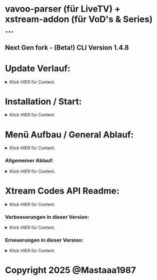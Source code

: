 # vavoo-parser (für LiveTV) + xstream-addon (für VoD's & Series) ...

## Next Gen fork - (Beta!) CLI Version 1.4.8

# Update Verlauf:

<details>
<summary>Klick HIER für Content.</summary>

### Update to 1.4.8:
- Abhängigkeiten aufgelöst, sodass es jetzt weniger zu Versions bezogenen Fehlern kommen sollte ...
- veclist.json von michaz1988.github.io auf Mastaaa1987.github.io verschoben und download url angepasst ...
- Probleme im hls Verfahren aufgelöst, jetzt sollte wieder alles laufen ...
### Update to 1.4.7:
- Einen neuen Menüpunkt im Hauptmenü hinzugefügt. Dieser startet die install.py für den vxparser.service um diesen voll automatisch in ein Unix (root) System zu speichern und ggf. direkt aus zu führen.
- install.py komplett überarbeitet. Jetzt ist jeder Inhalt genauso wie beim vxparser in Deutsch oder Englisch versehen.
- Einen neuen Process hinzugefügt, da beim livetv die befüllung der Datenbank und die m3u8 Listen Erstellung aufgeteilt worden sind.
- Noch ein neuen Menüpunkt im Vavoo Untermenü hinzugefügt. Und zwar lässt sich der Process der Datenbank befüllung jetzt seperat damit anstoßen.
### Update to 1.4.6:
- epg provider tvSpielfilme plugin gefixxt, sodass wenn magenta mal wieder verbindungsprobleme hat, man einfach zu tvs wechseln kann um seine epg.xml.gz zu erstellen.
- megakino Site Plugin: hoster url aktuallisiert, nun geht megakino auch wieder ...
- Als vorerst letztes Site Plugin xcine hinzugefügt.
- Die epg Service Einstellung von Vavoo Einstellungen in Haupt Einstellungen verschoben. Jetzt können alle 3 Services in den Haupt Einstellungen eingestellt werden.
- Die Service Wartezeit einstellung von Stunden in 5 Tagen geändert.
- Die VoD & Series Übergabe automatisiert. Die Weiterleitung an den Clienten funktioniert jetzt bedeutend geschmeidiger ...
- So alle Site Plugins funktionieren momentan im Auto Modus sowie in der Globalen Suche. Solange das jetzt der Fall bleibt, war dies vorerst mein letztes Update! Muss reichen ;-) (Und natürlich gibt es Buggs die ich fixxen muss ^^)
### Update to 1.4.5:
- Fixxed api getStream link Übergabe (remove |User-Agent=.* in link). Endlich funktionieren die site plugins ordnungsgemäß.
- Site Plugins noch einmal angepasst, dokus4 removed. Jetzt funktionieren alle Site Plugins ordnungsgemäß.
### Update to 1.4.4:
- ResolveURL auf Version 5.1.145 geupdated & soweit angepasst dass jetzt alles wieder reibungslos funktioniert mit der Hoster übergabe.
- Programm Versions check eingebaut, sodass beim updaten vom vxparser alle Datenbanken geleert werden um errors innerhalb der Datenbank beim updaten zu vermeiden.
- Site Plugins noch etwas an gepasst, xcine removed, movie4k added.
### Update to 1.4.3:
- Diverse site plugins den letzten schliff gegeben, damit es weitesgehend reibungslos abläuft.
- Einen Service layer für VoD's & Serien hinzugefügt. Somit ist es jetzt möglich alle Bereiche vom vxparser voll automatisch laufen zu lassen.
- Fist start PreMenu ein gebaut. Jetzt ist es beim ersten start vom vxparser nun die Menüsprache auf Deutsch oder Englisch stellen kann.
- Danach besteht die möglichkeit alle Services zu deaktivieren, damit für den User erstmal ggf. nötige Einstellungen vorab zu tätigen. (wie z.b. Server ip zu setzen ...)
### Update to 1.4.2-1:
- Xstream Conten wieder hinzu gefügt + site plugins to aktueller version (4.1.2) updated ...
### Update to 1.4.1-1:
- OMG die install.py soll Malware detection ausgelöst haben ich kanns nicht glauben -.-
### Update to 1.4.1:
- Added LiveTV funktion um eigene m3u8 listen & gruppen zu erstellen + stream links hinzu zufügen ...
### Update to 1.4.0:
- Remove Xstream part zwecks Anti Malware detection ...
### Update v1.3.0 -> v.1.3.2:
- epg.xml.gz export bug fixx ... Jetzt läuft's wieder gut ;-)
### Update v1.3.0:
- Xtream Code Api letzte Funktion komplementiert. (get.php m3u/m3u_plus ...)
- added custom_sid: '' to return json, nun laufen alle gängigen Xtream Code App's wie IPTV Smarters, IPTV Extream, IPTV Pro usw.
### Update to v1.2.5:
- Xtream Code Api gefixxt, sodass jetzt xtream code api, livetv + serien + filme mit epg läuft ...
### Update to v1.2.1:
- HLS/TS Stream Source Settings wahl für Xtream api code Live TV ...
- Einstellung für epg Provider, Icon & Rytec ID's xml.gz generation ...
- Automatische erfassung der Internet IP für den Vavoo key, ggf automatische neu generierung dessen ...
- Vavoo Live TV hls Streams hinzugefügt, sodass via SmartIPTV auf Samsung Smart TV's gestreamt werden kann...
- Global Search, Fixxed sodass jetzt auch Filme gesucht und geaddet werden konnen ...
- Signatur Key check integriert, sodass wenn sich internet ip ändert bzw. key sigvalitUntil ausläuft, automatisch ein neuer Key angefordert wird ...
- Main Settings wurden neu gestaltet, jetzt gibts ne kleine Info zur Setting ;-)
- Xtream Code zu 100% integriert. Ab jetzt kann insofern Xtream Code api vom clienten unterstützt wird, den gesamten Kontent darüber bekommen könnt! (Info hier drunter ^^)
</details>

# Installation / Start:

<details>
<summary>Klick HIER für Content.</summary>

```shell
python3 -m pip install vxparser
```

```shell
vxparser
```

### Android AiO installer Apk (Termux):

Für jeden der den vxparser auf seinen Android Smart TV oder so installieren will, für den habe ich eine AiO Termux apk gebaut. Einfach installieren und beim erstmaligen starten von Termux läd er eine (ca. 100mb) bootstrap File herunter. Der vxparser startet dann vollautomatisch mit Termux zusammen.

[vxparser_termux_0.83.apk](https://github.com/Mastaaa1987/termux-vxparser/releases/download/v0.8.3/vxparser_termux_0.83.apk)

- Für ein Update vom vxparser muss nur die Termux App Daten gelöscht & die bootstrap erneut herunter geladen werden.

</details>

# Menü Aufbau / General Ablauf:

<details>
<summary>Klick HIER für Content.</summary>


1. Menü Information:

Allgemeine Menüpunkt Auswahl (bestätigung) via
- [ENTER]

Im Selection Menü Menüpunkt Auswahl (select) via
- [Leertaste] (an oder abwählen)
- [Rechts] (anwählen eines Menüpunktes)
- [Links] (abwählen eines Menüpunktes)

Bestätigung der getroffenen Auswahl im Selection Menü via
- [ENTER]

Falls das Menü mal nicht Sichtbar sein sollte (zwecks output etc.), bekommt man es wieder Sichtbar indem man [Hoch] oder [Runter] geht.


2. Menü Aufbau:

- Main Menü:

```shell
   Einstellungen =>                     #Submenü
   Vavoo Untermenü (LiveTV) =>          #Submenü
   Xstream Untermenü (VoDs & Series) => #Submenü
   Stop Services                        #Services einschaltbar via Settings
   Starte Services Neu                  #epg_service / m3u8_service:
   - Leere Datenbank (Einstellungen)    #Löscht aktuelle einstellungen aus der Sqlite Datenbank
   - Lösche Data Ordner                 #Löscht den aktuellen cache Ordner
   <= Herunterfahren                    #Exit Programm
```

- Main Settings:

```shell
   <= Back                              #Zurück zum Hauptmenü
   [0.0.0.0]                            #FastAPI Server IP (0.0.0.0 = listen on all ips)
   [192.168.2.67]                       #Server IP for M3U8 List Creation
   [8080]                               #Server Port
   [On]                                 #Set Automatic Network IP to Server IP Setting
   [Off]                                #LiveTV m3u8 Listen Erstellung Background Service.
   [12]                                 #Warte Zeit zwischen m3u8 Listen Erstellung in Stunden.
   [Off]                                #VoD & Series m3u8 Listen Erstellung Background Service.
   [112]                                #Warte Zeit zwischen VoD & Series Listen Erstellung in Stunden.
   [Info]                               #Log Level (1=Info,3=Error)
   [Off]                                #Search in TMDB after VoD & Series Infos
   []                                   #Username of S.to User Accound
   []                                   #Password for S.to User Accound
   [ts]                                 #Bevorzugter codec für Xtream Codes
```

- Vavoo Menü:

```shell
Einstellungen =>                        #Submenü
List|Group|Stream Untermenü =>          #Submenü
Erstelle M3U8 Listen                    #Erstellt Sky LiveTV m3u8 Lists (alle Länder...)
Hole epg.xml.gz                         #Erstellt epg.xml.gz für Germany LiveTV
- Lösche Datenbank (LiveTV)             #Löscht alle LiveTV Einträge aus der Datenbank.
<= Haupt Menu                           #Zurück zum Hauptmenü
```

- Vavoo Settings:

```shell
   <= Back
   [On]                                 #Generate HLS m3u8
   [On]                                 #Vavoo Channel Namen ersetzen
   [Magenta]                            #Provider to get EPG Infos
   [Off]                                #Start epg.xml.gz Creation for LiveTV als Service
   [5]                                  #Sleep Time for epg.xml.gz Creation Service in Tagen
   [7]                                  #Anzahl an Tagen für epg.xml.gz Erstellung
   [On]                                 #Provider IDs mit Rytec ersetzen
   [Provider]                           #Logos bevorzugen
```

- Info:
Wenn sich die Server Ip ändert 1x "Get LiveTV Lists" ausgewählen, damit die aktuelle Netzwerk IP in den LiveTV Listen ersetzt wird.
ggf. "Delete Signatur Key" falls momentaner Signatur Key noch nicht ausgelaufen ist. (neuer key wird automatisch erstellt...)

- List|Group|Stream Menü:

```shell
   <= Zurück                            #Zurück zum Vavoo Menü.
   M3U8 Listen Menü =>                  #Menü um m3u8 Listen zu erstellen, zu bearbeiten & zu löschen.
   Gruppen Menü =>                      #Menü um Gruppen zu einer m3u8 Liste hinzu zufügen, zu bearbeiten & zu löschen.
   Stream Menü =>                       #Menü um Ausgewählte Country Streams zu einer Gruppe hinzu zufügen, zu bearbeiten & zu löschen.
```

- Info:
Genereller Ablauf ist wie folgt:
1. M3U List Menu => um eine neue m3u8 Liste zu erstellen.
2. Group Menu => um eine oder mehrere Gruppen zu einer neuen m3u8 Liste hinzu zufügen.
3. Stream Menu => um Streams aus einem ausgewählten Country zu einer Gruppe hinzu zufügen.

- M3U List Menu:

```shell
   <= Zurück                            #Zurück zum List|Group|Stream Menü.
   Neue M3u8 Liste hinzufügen           #Erstellt eine neue m3u8 Liste (Die via http://<ip>:<port>/<list_name>.m3u8 ab zu rufen ist).
   Bearbeite M3u8 Liste                 #Bearbeitet den Namen einer der selbst erstellen m3u8 Liste.
   Lösche M3u8 Liste                    #Löscht eine selbst erstellte m3u8 Liste.
```

- Group Menu:

```shell
   <= Zurück                            #Zurück zum List|Group|Stream Menü.
   Neue Gruppe hinzufügen               #Erstellt eine neue Gruppe für eine selbst erstellte m3u8 Liste.
   Bearbeite eine Gruppe                #Bearbeitet den Namen einer der selbst erstellen Gruppe.
   Lösche eine Gruppe                   #Löscht eine selbst erstellte Gruppe.
```

- Stream Menu:

```shell
   <= Zurück                            #Zurück zum List|Group|Stream Menü.
   Füge Streams zu einer Gruppe hinzu   #Fügt Streams zu einer selbst erstellten Gruppe hinzu.
   Bearbeite Streams in M3u8 Liste      #Dieser Menü Punkt hat momentan noch keine funktion.
```

- Xstream Menü:

```shell
   Einstellungen =>                     #Site Einstellungen, an/abschaltung einzelner Sites für Suche/Auto Generation.
   Globale Suche                        #Site Suche um Movies und/oder Serien zur Datenbank hinzu zu fügen.
   Hole neue VoD & Serien Daten         #Automatische Suche nach Inhalten in allen Sites (Sites unter Settings ein/abschaltbar)
   Erstelle vod+series.m3u8 erneut      #Erstellt vod.m3u8 (für Filme) + series.m3u8 (für Serien) aus der Datenbank.
   - Lösche Datenbank (Streams)         #Löscht alle Stream's aus der Datenbank.
   <= Haupt Menü                        #Zurück zum Hauptmenü
```

- Info:
Genereller Ablauf ist wie folgt:
1. "Get New VoD & Series" oder "Global Search" zum befüllen der Datenbank.
2. Gefolgt von "ReCreate vod+series.m3u8" um die neuen Datenbank einträge in die Listen zu schreiben.
- ggf. Wenn sich die Server Ip ändert 1x"ReCreate vod+series.m3u8" ausgewählen, damit die aktuelle Netzwerk IP in den LiveTV Listen ersetzt wird.

- Xstream Settings:

```shell
[X] cinemathek: auto list creation?  # Aktiviert Site für die Automatische Suche (Xstream Menü: Get New VoD & Series)
[X] cinemathek: global search?       # Aktiviert SIte für die Site Suche (Xstream Menü: Global Search)
...
...
```

</details>

### Allgemeiner Ablauf:

<details>
<summary>Klick HIER für Content.</summary>

Die meisten Programm Daten leiten sich von dem Kodi Plugin Xstream (Special thanks to Xstream Team!) & resolverurl (Special thanks to gujal!) ab.

Das Autoscript durchsucht die Sites bis zu dem link "showHosters" und trägt alle Items inklusive aller relevanten Infos in die Datenbank.

Wenn dann ein Stream vom Clienten angefordert wird, holt der Server alle aktuellen Hoster zu dem Item ein und leitet den 1. Stream an den Clienten weiter. (insofern Online ...)

Fragt man den selben Item nocheinmal an, mekt sich der Server die Position in der Hoster Liste und versucht dann den 2. Stream der List an den Clienten weiter. (insofern mehr als 1 Hoster vorhanden ...)

Dabei spielt es momentan noch keine Rolle ob der vorige Stream Erfolgreich weitergeleitet wurde oder nicht. Das bedeutet will man wieder zur 1. Hoster Url muss das Item so lange angefragt werden bis der Server wieder bei der 1. Url zurück springt ... (Output Infos im Server Terminal ...)

</details>

# Xtream Codes API Readme:

<details>
<summary>Klick HIER für Content.</summary>

Xtream ist nun soweit verbaut dass die panel_api.php, player_api.php & xmltv.php zu 100% via GET+POST Callable sind ...

Wie gehabt spielt der username & password keine Rolle, aber um auch Items angezeigt zu bekommen muss zuvor (wie für die m3u8 listen) Get LiveTV Lists (für LiveTV) oder

Get New VoD & Series (für Filme & Serien) zumindest 1x ausgeführt worden sein. Genauer gesagt es sollten auch Datensätze in der Database vorhanden sein ;-)

Aber dann läuft der LiveTV teil komplett ohne das auf die Server IP in den m3u8 Listen geachtet werden muss, zwecks dynamischer Übergabe dessen (und automatischer SigKey

überprüfung, funktioniert selbst Intetnet IP change nahtlos ohne das was eingestellt werden muss! (Solange die Server API von mir local auf dem Client Gerät gestartet ist!)

Z.b. über Android -> Termux -> locale Ausführung meiner API ...

So das erstmal dazu, jetzt gibts noch ne api callable Übersicht (Beispiel Anhand GET Requests, für POST Request müssen die Parameter in body form übertragen werden ...):

(* = kann man eingeben was man will! X = int(id) ... (also eine Zahl ^^))


- GET ACCOUND Info:
```shell
panel_api.php?username=*&password=*
```
- GET VOD Stream Categories:
```shell
player_api.php?username=*&password=*&action=get_vod_categories
```
- GET VOD Streams:
```shell
player_api.php?username=*&password=*&action=get_vod_streams
player_api.php?username=*&password=*&action=get_vod_streams&category_id=X
```
- GET VOD Info:
```shell
player_api.php?username=*&password=*&action=get_vod_info&vod_id=X
```
- GET SERIES Categories:
```shell
player_api.php?username=*&password=*&action=get_series_categories
```
- GET SERIES Streams:
```shell
player_api.php?username=*&password=*&action=get_series
player_api.php?username=*&password=*&action=get_series&category_id=X
```
- GET SERIES Info:
```shell
player_api.php?username=*&password=*&action=get_series_info&series_id=X
```
- GET LIVE Categories:
```shell
player_api.php?username=*&password=*&action=get_live_categories
```
- GET LIVE Streams:
```shell
player_api.php?username=*&password=*&action=get_live_streams
player_api.php?username=*&password=*&action=get_live_streams&category_id=X
```
- GET XMLTV:
```shell
xmltv.php?username=*&password=*
```
- GET EPG:
```shell
player_api.php?username=*&password=*&action=get_simple_data_table&steam_id=X
```
- GET SHORT EPG:
```shell
player_api.php?username=*&password=*&action=get_short_epg&steam_id=X&limit=X
```
- GET m3u:
```shell
get.php?username=*&password=*&type=[m3u|m3u_plus]&output=[hls|ts|mpegts|rtmp]
```

</details>

### Verbesserungen in dieser Version:

<details>
<summary>Klick HIER für Content.</summary>

- API komplett mit Python 3 verwendbar. Alle benötigten Packages via pip installierbar. Keine zusätzlichen Binaries benötigt! (wie lighttpd, php in termux Version z.b...)
- Auf jedem System startbar. Android (via Termux ab Android version 5), Linux, Raspberry Pi, Windows ...
- Effizienz Steigerung im Allgemein verfahren durch multiprocessing bzw. async requests ...

</details>

### Erneuerungen in dieser Version:

<details>
<summary>Klick HIER für Content.</summary>

- CLI Menü
- Settings
- Service Option (LiveTV m3u8 lists & epg.xml.gz)
- Xstream Addon integration (voll automatische Kontent abfrage der aktuell beliebtesten Stream Sites für Filme und Serien ...)
Momentan verfügbare Plugins:
- cinemathek
- dokus4
- filmpalast
- hdfilme
- kinokiste
- kino
- kkiste
- megakino
- movie2k
- movie4k
- movieking
- serienstream (accound benötigt!)
- streamcloud
- streamen
- streampalace
- xcine

</details>

# Copyright 2025 @Mastaaa1987

